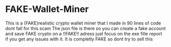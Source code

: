 # FAKE-Wallet-Miner
This is a (FAKE)realistic crypto wallet miner that I made in 90 lines of code dont fall for this scam
The json file is there so you can create a fake account and save FAKE crypto on a !!FAKE!! adress just focus on the exe fille
report if you get any issues with it. It is completly FAKE so dont try to sell this
